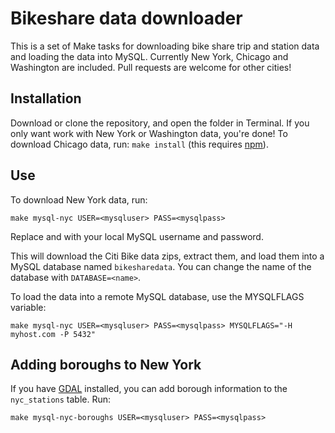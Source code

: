 Bikeshare data downloader
=========================

This is a set of Make tasks for downloading bike share trip and station data and loading the data into MySQL. Currently New York, Chicago and Washington are included. Pull requests are welcome for other cities!

## Installation

Download or clone the repository, and open the folder in Terminal. If you only want work with New York or Washington data, you're done! To download Chicago data, run: `make install` (this requires [npm](https://docs.npmjs.com/getting-started/installing-node)).

## Use

To download New York data, run:
````
make mysql-nyc USER=<mysqluser> PASS=<mysqlpass>
````

Replace <mysqlpass> and <mysqluser> with your local MySQL username and password.

This will download the Citi Bike data zips, extract them, and load them into a MySQL database named `bikesharedata`. You can change the name of the database with `DATABASE=<name>`.

To load the data into a remote MySQL database, use the MYSQLFLAGS variable:
````
make mysql-nyc USER=<mysqluser> PASS=<mysqlpass> MYSQLFLAGS="-H myhost.com -P 5432"
````

## Adding boroughs to New York

If you have [GDAL](http://www.gdal.org) installed, you can add borough information to the `nyc_stations` table. Run:
```
make mysql-nyc-boroughs USER=<mysqluser> PASS=<mysqlpass>
```
